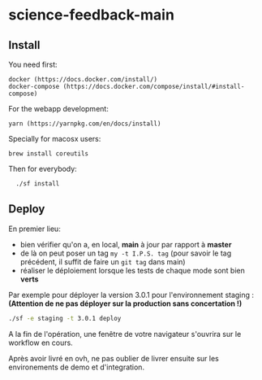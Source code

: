 # science-feedback-main

## Install
  You need first:

    docker (https://docs.docker.com/install/)
    docker-compose (https://docs.docker.com/compose/install/#install-compose)

  For the webapp development:

    yarn (https://yarnpkg.com/en/docs/install)

  Specially for macosx users:

    brew install coreutils

  Then for everybody:

  ```bash
    ./sf install
  ```

## Deploy

En premier lieu:
 - bien vérifier qu'on a, en local, **main** à jour par rapport à **master**
 - de là on peut poser un tag `my -t I.P.S. tag` (pour savoir le tag précédent, il suffit de faire un `git tag` dans main)
 - réaliser le déploiement lorsque les tests de chaque mode sont bien **verts**

Par exemple pour déployer la version 3.0.1 pour l'environnement staging :
**(Attention de ne pas déployer sur la production sans concertation !)**
```bash
./sf -e staging -t 3.0.1 deploy
```

A la fin de l'opération, une fenêtre de votre navigateur s'ouvrira sur le workflow en cours.

Après avoir livré en ovh, ne pas oublier de livrer ensuite sur les environements de demo et d'integration.

